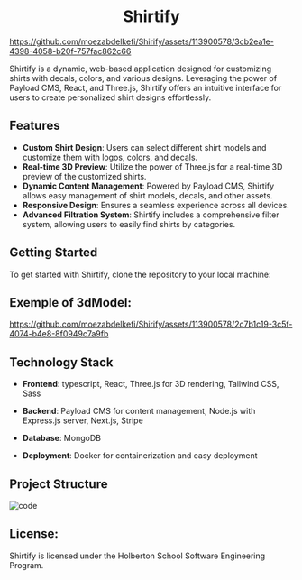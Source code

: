 <h1 align="center">Shirtify</h1>



https://github.com/moezabdelkefi/Shirify/assets/113900578/3cb2ea1e-4398-4058-b20f-757fac862c66



Shirtify is a dynamic, web-based application designed for customizing shirts with decals, colors, and various designs. Leveraging the power of Payload CMS, React, and Three.js, Shirtify offers an intuitive interface for users to create personalized shirt designs effortlessly.

## Features

- **Custom Shirt Design**: Users can select different shirt models and customize them with logos, colors, and decals.
- **Real-time 3D Preview**: Utilize the power of Three.js for a real-time 3D preview of the customized shirts.
- **Dynamic Content Management**: Powered by Payload CMS, Shirtify allows easy management of shirt models, decals, and other assets.
- **Responsive Design**: Ensures a seamless experience across all devices.
- **Advanced Filtration System**: Shirtify includes a comprehensive filter system, allowing users to easily find shirts by categories.

## Getting Started

To get started with Shirtify, clone the repository to your local machine:

## Exemple of 3dModel:



https://github.com/moezabdelkefi/Shirify/assets/113900578/2c7b1c19-3c5f-4074-b4e8-8f0949c7a9fb



## Technology Stack

- **Frontend**: typescript, React, Three.js for 3D rendering, Tailwind CSS, Sass

- **Backend**: Payload CMS for content management, Node.js with Express.js server, Next.js, Stripe

- **Database**: MongoDB

- **Deployment**: Docker for containerization and easy deployment

## Project Structure

![code](https://github.com/moezabdelkefi/Shirify/assets/113900578/3eac2bd6-eaee-4803-a50c-99e41a8b3149)



## License:

Shirtify is licensed under the Holberton School Software Engineering Program.
